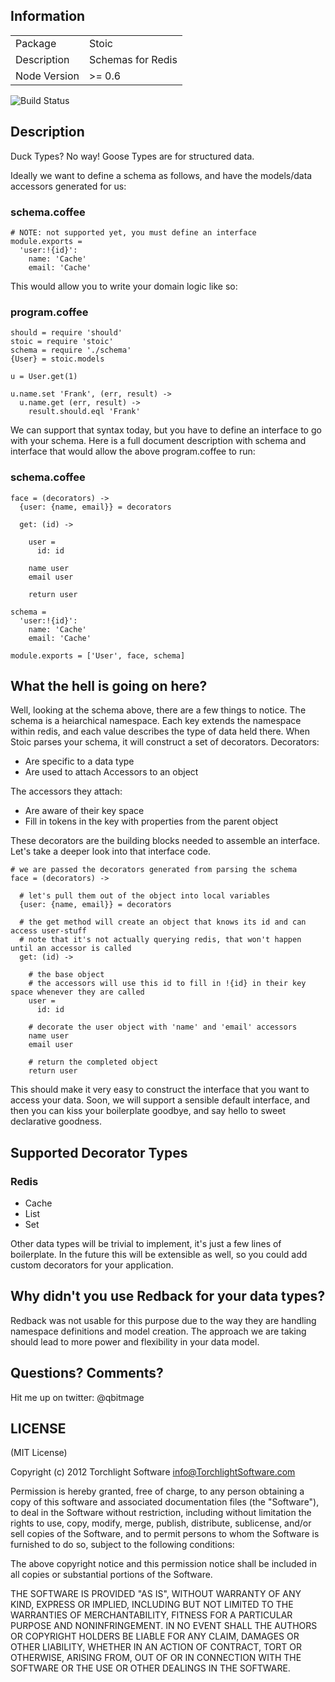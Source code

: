 ## Information

<table>
<tr>
<td>Package</td><td>Stoic</td>
</tr>
<tr>
<td>Description</td>
<td>Schemas for Redis</td>
</tr>
<tr>
<td>Node Version</td>
<td>>= 0.6</td>
</tr>
</table>

![Build Status](https://api.travis-ci.org/TorchlightSoftware/law.png)

## Description

Duck Types?  No way!  Goose Types are for structured data.

Ideally we want to define a schema as follows, and have the models/data accessors generated for us:

### schema.coffee

```coffee-script
# NOTE: not supported yet, you must define an interface
module.exports =
  'user:!{id}':
    name: 'Cache'
    email: 'Cache'
```

This would allow you to write your domain logic like so:

### program.coffee

```coffee-script
should = require 'should'
stoic = require 'stoic'
schema = require './schema'
{User} = stoic.models

u = User.get(1)

u.name.set 'Frank', (err, result) ->
  u.name.get (err, result) ->
    result.should.eql 'Frank'
```

We can support that syntax today, but you have to define an interface to go with your schema.  Here is a full document description with schema and interface that would allow the above program.coffee to run:

### schema.coffee

```coffee-script
face = (decorators) ->
  {user: {name, email}} = decorators

  get: (id) ->

    user =
      id: id

    name user
    email user

    return user

schema =
  'user:!{id}':
    name: 'Cache'
    email: 'Cache'

module.exports = ['User', face, schema]
```

## What the hell is going on here?

Well, looking at the schema above, there are a few things to notice.  The schema is a heiarchical namespace.  Each key extends the namespace within redis, and each value describes the type of data held there.  When Stoic parses your schema, it will construct a set of decorators.  Decorators:

* Are specific to a data type
* Are used to attach Accessors to an object

The accessors they attach:

* Are aware of their key space
* Fill in tokens in the key with properties from the parent object

These decorators are the building blocks needed to assemble an interface.  Let's take a deeper look into that interface code.

```coffee-script
# we are passed the decorators generated from parsing the schema
face = (decorators) ->

  # let's pull them out of the object into local variables
  {user: {name, email}} = decorators

  # the get method will create an object that knows its id and can access user-stuff
  # note that it's not actually querying redis, that won't happen until an accessor is called
  get: (id) ->

    # the base object
    # the accessors will use this id to fill in !{id} in their key space whenever they are called
    user =
      id: id

    # decorate the user object with 'name' and 'email' accessors
    name user
    email user

    # return the completed object
    return user
```

This should make it very easy to construct the interface that you want to access your data.  Soon, we will support a sensible default interface, and then you can kiss your boilerplate goodbye, and say hello to sweet declarative goodness.

## Supported Decorator Types

### Redis

* Cache
* List
* Set

Other data types will be trivial to implement, it's just a few lines of boilerplate.  In the future this will be extensible as well, so you could add custom decorators for your application.

## Why didn't you use Redback for your data types?

Redback was not usable for this purpose due to the way they are handling namespace definitions and model creation.  The approach we are taking should lead to more power and flexibility in your data model.

## Questions? Comments?

Hit me up on twitter: @qbitmage

## LICENSE

(MIT License)

Copyright (c) 2012 Torchlight Software <info@TorchlightSoftware.com>

Permission is hereby granted, free of charge, to any person obtaining
a copy of this software and associated documentation files (the
"Software"), to deal in the Software without restriction, including
without limitation the rights to use, copy, modify, merge, publish,
distribute, sublicense, and/or sell copies of the Software, and to
permit persons to whom the Software is furnished to do so, subject to
the following conditions:

The above copyright notice and this permission notice shall be
included in all copies or substantial portions of the Software.

THE SOFTWARE IS PROVIDED "AS IS", WITHOUT WARRANTY OF ANY KIND,
EXPRESS OR IMPLIED, INCLUDING BUT NOT LIMITED TO THE WARRANTIES OF
MERCHANTABILITY, FITNESS FOR A PARTICULAR PURPOSE AND
NONINFRINGEMENT. IN NO EVENT SHALL THE AUTHORS OR COPYRIGHT HOLDERS BE
LIABLE FOR ANY CLAIM, DAMAGES OR OTHER LIABILITY, WHETHER IN AN ACTION
OF CONTRACT, TORT OR OTHERWISE, ARISING FROM, OUT OF OR IN CONNECTION
WITH THE SOFTWARE OR THE USE OR OTHER DEALINGS IN THE SOFTWARE.
